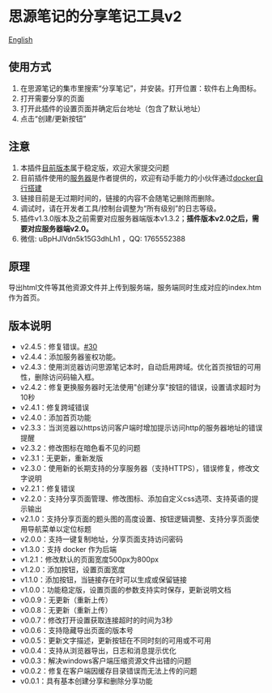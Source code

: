 # 思源笔记的分享笔记工具v2

[English](./README.md)

## 使用方式

1. 在思源笔记的集市里搜索“分享笔记”，并安装。打开位置：软件右上角图标。
2. 打开需要分享的页面
3. 打开此插件的设置页面并确定后台地址（包含了默认地址）
4. 点击“创建/更新按钮”

## 注意

1. 本插件[目前版本](https://github.com/tengfei-xy/siyuan-plugin-share-system/releases)属于稳定版，欢迎大家提交问题
2. 目前插件使用的[服务器](https://github.com/tengfei-xy/siyuan-plugin-share-system-engine)是作者提供的，欢迎有动手能力的小伙伴通过[docker自行搭建](https://github.com/tengfei-xy/siyuan-plugin-share-system-engine)
3. 链接目前是无过期时间的，链接的内容不会随笔记删除而删除。
4. 调试时，请在开发者工具/控制台调整为“所有级别”的日志等级。
5. 插件v1.3.0版本及之前需要对应服务器端版本v1.3.2；**插件版本v2.0之后，需要对应服务器端v2.0。**
6. 微信: uBpHJlVdn5k15G3dhLh1 ，QQ: 1765552388

## 原理

导出html文件等其他资源文件并上传到服务端，服务端同时生成对应的index.htm作为首页。

## 版本说明

- v2.4.5：修复错误。[#30](https://github.com/tengfei-xy/siyuan-plugin-share-system/pull/30)
- v2.4.4：添加服务器鉴权功能。
- v2.4.3：使用浏览器访问思源笔记本时，自动启用跨域。优化首页按钮的可用性，删除访问码输入框。
- v2.4.2：修复更换服务器时无法使用"创建分享"按钮的错误，设置请求超时为10秒
- v2.4.1：修复跨域错误
- v2.4.0：添加首页功能
- v2.3.3：当浏览器以https访问客户端时增加提示访问http的服务器地址的错误提醒
- v2.3.2：修改图标在暗色看不见的问题
- v2.3.1：无更新，重新发版
- v2.3.0：使用新的长期支持的分享服务器（支持HTTPS），错误修复，修改文字说明
- v2.2.1：修复错误
- v2.2.0：支持分享页面管理、修改图标、添加自定义css选项、支持英语的提示输出
- v2.1.0：支持分享页面的题头图的高度设置、按钮逻辑调整、支持分享页面使用导航菜单以定位标题
- v2.0.0：支持一键复制地址，分享页面支持访问密码
- v1.3.0：支持 docker 作为后端
- v1.2.1：修改默认的页面宽度500px为800px
- v1.2.0：添加按钮，设置页面宽度
- v1.1.0：添加按钮，当链接存在时可以生成或保留链接
- v1.0.0：功能稳定版，设置页面的参数支持实时保存，更新说明文档
- v0.0.9：无更新（重新上传）
- v0.0.8：无更新（重新上传）
- v0.0.7：修改打开设置获取连接超时的时间为3秒
- v0.0.6：支持隐藏导出页面的版本号
- v0.0.5：更新文字描述，更新按钮在不同时刻的可用或不可用
- v0.0.4：支持从浏览器导出，日志和消息提示优化
- v0.0.3：解决windows客户端压缩资源文件出错的问题
- v0.0.2：修复在客户端因缓存目录错误而无法上传的问题
- v0.0.1：具有基本创建分享和删除分享功能
